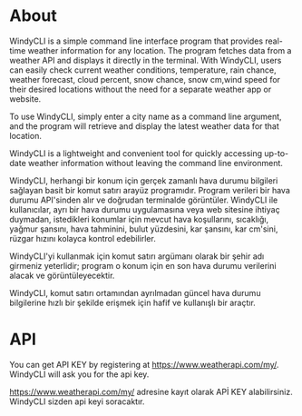 # About
WindyCLI is a simple command line interface program that provides real-time weather information for any location. The program fetches data from a weather API and displays it directly in the terminal. With WindyCLI, users can easily check current weather conditions, temperature, rain chance, weather forecast, cloud percent, snow chance, snow cm,wind speed for their desired locations without the need for a separate weather app or website.

To use WindyCLI, simply enter a city name as a command line argument, and the program will retrieve and display the latest weather data for that location.

WindyCLI is a lightweight and convenient tool for quickly accessing up-to-date weather information without leaving the command line environment.

WindyCLI, herhangi bir konum için gerçek zamanlı hava durumu bilgileri sağlayan basit bir komut satırı arayüz programıdır. Program verileri bir hava durumu API'sinden alır ve doğrudan terminalde görüntüler. WindyCLI ile kullanıcılar, ayrı bir hava durumu uygulamasına veya web sitesine ihtiyaç duymadan, istedikleri konumlar için mevcut hava koşullarını, sıcaklığı, yağmur şansını, hava tahminini, bulut yüzdesini, kar şansını, kar cm'sini, rüzgar hızını kolayca kontrol edebilirler.

WindyCLI'yi kullanmak için komut satırı argümanı olarak bir şehir adı girmeniz yeterlidir; program o konum için en son hava durumu verilerini alacak ve görüntüleyecektir.

WindyCLI, komut satırı ortamından ayrılmadan güncel hava durumu bilgilerine hızlı bir şekilde erişmek için hafif ve kullanışlı bir araçtır.

# API 

You can get API KEY by registering at https://www.weatherapi.com/my/. WindyCLI will ask you for the api key.

https://www.weatherapi.com/my/ adresine kayıt olarak APİ KEY alabilirsiniz. WindyCLI sizden api keyi soracaktır.

